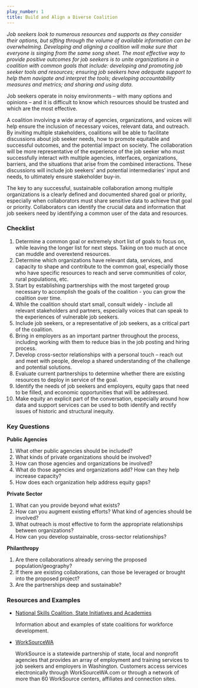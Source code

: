 ```yaml
---
play_number: 1
title: Build and Align a Diverse Coalition
---
```


*Job seekers look to numerous resources and supports as they consider their options, but sifting through the volume of available information can be overwhelming. Developing and aligning a coalition will make sure that everyone is singing from the same song sheet. The most effective way to provide positive outcomes for job seekers is to unite organizations in a coalition with common goals that include: developing and promoting job seeker tools and resources; ensuring job seekers have adequate support to help them navigate and interpret the tools; developing accountability measures and metrics; and sharing and using data.*

Job seekers operate in noisy environments – with many options and opinions – and it is difficult to know which resources should be trusted and which are the most effective. 

A coalition involving a wide array of agencies, organizations, and voices will help ensure the inclusion of necessary voices, relevant data, and outreach. By inviting multiple stakeholders, coalitions will be able to facilitate discussions about job seeker needs, how to promote equitable and successful outcomes, and the potential impact on society. The collaboration will be more representative of the experience of the job seeker who must successfully interact with multiple agencies, interfaces, organizations, barriers, and the situations that arise from the combined interactions. These discussions will include job seekers’ and potential intermediaries’ input and needs, to ultimately ensure stakeholder buy-in.

The key to any successful, sustainable collaboration among multiple organizations is a clearly defined and documented shared goal or priority, especially when collaborators must share sensitive data to achieve that goal or priority. Collaborators can identify the crucial data and information that job seekers need by identifying a common user of the data and resources.

### Checklist
1. Determine a common goal or extremely short list of goals to focus on, while leaving the longer list for next steps. Taking on too much at once can muddle and overextend resources.
2. Determine which organizations have relevant data, services, and capacity to shape and contribute to the common goal, especially those who have specific resources to reach and serve communities of color, rural populations, etc. 
3. Start by establishing partnerships with the most targeted group necessary to accomplish the goals of the coalition - you can grow the coalition over time.
4. While the coalition should start small, consult widely - include all relevant stakeholders and partners, especially voices that can speak to the experiences of vulnerable job seekers.
5. Include job seekers, or a representative of job seekers, as a critical part of the coalition.
6. Bring in employers as an important partner throughout the process, including working with them to reduce bias in the job posting and hiring process.
7. Develop cross-sector relationships with a personal touch – reach out and meet with people, develop a shared understanding of the challenge and potential solutions.
8. Evaluate current partnerships to determine whether there are existing resources to deploy in service of the goal. 
9. Identify the needs of job seekers and employers, equity gaps that need to be filled, and economic opportunities that will be addressed.
10. Make equity an explicit part of the conversation, especially around how data and support services can be used to both identify and rectify issues of historic and structural inequity.

### Key Questions
**Public Agencies**
1. What other public agencies should be included?
2. What kinds of private organizations should be involved?
3. How can those agencies and organizations be involved?
4. What do those agencies and organizations add? How can they help increase capacity?
5. How does each organization help address equity gaps?

**Private Sector**
1. What can you provide beyond what exists?
2. How can you augment existing efforts? What kind of agencies should be involved?
3. What outreach is most effective to form the appropriate relationships between organizations?
4. How can you develop sustainable, cross-sector relationships?

**Philanthropy**
1. Are there collaborations already serving the proposed population/geography?
2. If there are existing collaborations, can those be leveraged or brought into the proposed project?
3. Are the partnerships deep and sustainable?

### Resources and Examples

- [National Skills Coalition, State Initiatives and Academies](https://www.nationalskillscoalition.org/state-policy/state-initiatives-academies)
    
    Information about and examples of state coalitions for workforce development. 

- [WorkSourceWA](https://www.worksourcewa.com/)
    
    WorkSource is a statewide partnership of state, local and nonprofit agencies that provides an array of employment and training services to job seekers and employers in Washington. Customers access services electronically through WorkSourceWA.com or through a network of more than 60 WorkSource centers, affiliates and connection sites.
